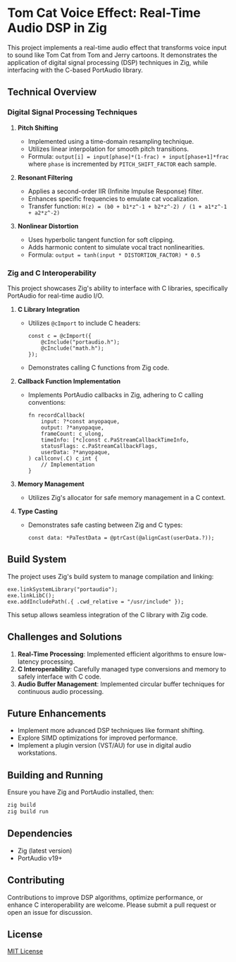 # Tom Cat Voice Effect: Real-Time Audio DSP in Zig

This project implements a real-time audio effect that transforms voice input to sound like Tom Cat from Tom and Jerry cartoons. It demonstrates the application of digital signal processing (DSP) techniques in Zig, while interfacing with the C-based PortAudio library.

## Technical Overview

### Digital Signal Processing Techniques

1. **Pitch Shifting**
   - Implemented using a time-domain resampling technique.
   - Utilizes linear interpolation for smooth pitch transitions.
   - Formula: `output[i] = input[phase]*(1-frac) + input[phase+1]*frac`
   where `phase` is incremented by `PITCH_SHIFT_FACTOR` each sample.

2. **Resonant Filtering**
   - Applies a second-order IIR (Infinite Impulse Response) filter.
   - Enhances specific frequencies to emulate cat vocalization.
   - Transfer function: `H(z) = (b0 + b1*z^-1 + b2*z^-2) / (1 + a1*z^-1 + a2*z^-2)`

3. **Nonlinear Distortion**
   - Uses hyperbolic tangent function for soft clipping.
   - Adds harmonic content to simulate vocal tract nonlinearities.
   - Formula: `output = tanh(input * DISTORTION_FACTOR) * 0.5`

### Zig and C Interoperability

This project showcases Zig's ability to interface with C libraries, specifically PortAudio for real-time audio I/O.

1. **C Library Integration**
   - Utilizes `@cImport` to include C headers:
     ```zig
     const c = @cImport({
         @cInclude("portaudio.h");
         @cInclude("math.h");
     });
     ```
   - Demonstrates calling C functions from Zig code.

2. **Callback Function Implementation**
   - Implements PortAudio callbacks in Zig, adhering to C calling conventions:
     ```zig
     fn recordCallback(
         input: ?*const anyopaque,
         output: ?*anyopaque,
         frameCount: c_ulong,
         timeInfo: [*c]const c.PaStreamCallbackTimeInfo,
         statusFlags: c.PaStreamCallbackFlags,
         userData: ?*anyopaque,
     ) callconv(.C) c_int {
         // Implementation
     }
     ```

3. **Memory Management**
   - Utilizes Zig's allocator for safe memory management in a C context.

4. **Type Casting**
   - Demonstrates safe casting between Zig and C types:
     ```zig
     const data: *PaTestData = @ptrCast(@alignCast(userData.?));
     ```

## Build System

The project uses Zig's build system to manage compilation and linking:

```zig
exe.linkSystemLibrary("portaudio");
exe.linkLibC();
exe.addIncludePath(.{ .cwd_relative = "/usr/include" });
```

This setup allows seamless integration of the C library with Zig code.

## Challenges and Solutions

1. **Real-Time Processing**: Implemented efficient algorithms to ensure low-latency processing.
2. **C Interoperability**: Carefully managed type conversions and memory to safely interface with C code.
3. **Audio Buffer Management**: Implemented circular buffer techniques for continuous audio processing.

## Future Enhancements

- Implement more advanced DSP techniques like formant shifting.
- Explore SIMD optimizations for improved performance.
- Implement a plugin version (VST/AU) for use in digital audio workstations.

## Building and Running

Ensure you have Zig and PortAudio installed, then:

```bash
zig build
zig build run
```

## Dependencies

- Zig (latest version)
- PortAudio v19+

## Contributing

Contributions to improve DSP algorithms, optimize performance, or enhance C interoperability are welcome. Please submit a pull request or open an issue for discussion.

## License

[MIT License](LICENSE)
